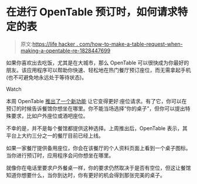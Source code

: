 # 在进行 OpenTable 预订时，如何请求特定的表

> 原文:[https://life hacker . com/how-to-make-a-table-request-when-making-a-opentable-re-1828447699](https://lifehacker.com/how-to-make-a-table-request-when-making-an-opentable-re-1828447699)

如果你喜欢出去吃饭，尤其是在大城市，那么 OpenTable 可以很快成为你最好的朋友。该应用程序可以帮助你快速、轻松地在热门餐厅预订座位，而无需拿起手机(也不可避免地永远处于等待状态)。

Watch

本周 OpenTable [推出了一个新功能](https://blog.opentable.com/2018/introducing-seating-options-opentable-lets-diners-book-their-favorite-seat-in-the-house/) 让它变得更好:座位请求。有了它，你可以在预订的时候告诉餐馆你想坐在哪里。你不能当场选择“你的桌子”，但你可以提出特殊要求，比如户外座位或酒吧座位。

不幸的是，并不是每个餐馆都提供这种选择。上周推出后，OpenTable 表示，其平台上大约三分之一的餐厅目前已经上线。

如果一家餐厅提供备用座位，你会在该餐厅的个人资料页面上看到一个桌子图标。当你进行预订时，应用程序会问你想坐在哪里。

就像你在电话里要求户外餐桌一样，你的要求仍然取决于是否有空位，但这让餐馆知道你想要什么，当你到达时，你有更好的机会得到那张完美的桌子。